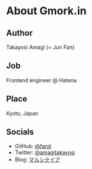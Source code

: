 # About Gmork.in

## Author
Takayosi Amagi
(= Jun Fan)

## Job
Frontend engineer @ Hatena

## Place
Kyoto, Japan

## Socials
- GitHub: [@fand](https://github.com/fand)
- Twitter: [@amagitakayosi](https://twitter.com/amagitakayosi)
- Blog: [マルシテイア](http://amagitakayosi.hatenablog.com)
